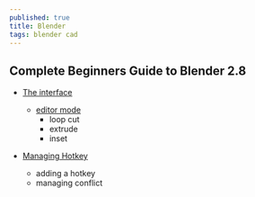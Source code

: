 ```yaml
---
published: true
title: Blender
tags: blender cad
---
```

## Complete Beginners Guide to Blender 2.8
- [The interface](https://www.youtube.com/watch?v=7MRonzqYJgw)
	- [editor mode](https://www.youtube.com/watch?v=WFzIbz2FN28)
		- loop cut
        - extrude
        - inset
       
- [Managing Hotkey](https://youtu.be/qnEApbHa8hY?t=10)
	- adding a hotkey
    - managing conflict
